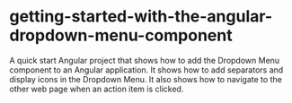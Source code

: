 # getting-started-with-the-angular-dropdown-menu-component
A quick start Angular project that shows how to add the Dropdown Menu component to an Angular application. It shows how to add separators and display icons in the Dropdown Menu. It also shows how to navigate to the other web page when an action item is clicked.

